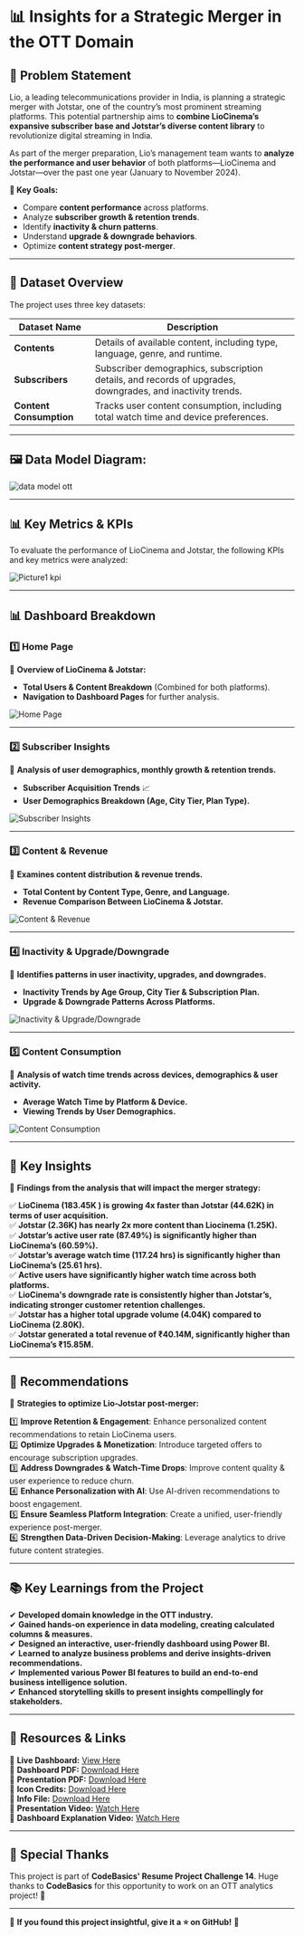 # 📊 **Insights for a Strategic Merger in the OTT Domain**  

## 📌 **Problem Statement**  
Lio, a leading telecommunications provider in India, is planning a strategic merger with Jotstar, one of the country’s most prominent streaming platforms. This potential partnership aims to **combine LioCinema’s expansive subscriber base and Jotstar’s diverse content library** to revolutionize digital streaming in India.  

As part of the merger preparation, Lio’s management team wants to **analyze the performance and user behavior** of both platforms—LioCinema and Jotstar—over the past one year (January to November 2024).  

**🎯 Key Goals:**  
- Compare **content performance** across platforms.  
- Analyze **subscriber growth & retention trends**.  
- Identify **inactivity & churn patterns**.  
- Understand **upgrade & downgrade behaviors**.  
- Optimize **content strategy post-merger**.  

---

## 📂 **Dataset Overview**  
The project uses three key datasets:  

| Dataset Name          | Description |
|----------------------|-------------|
| **Contents**         | Details of available content, including type, language, genre, and runtime. |
| **Subscribers**      | Subscriber demographics, subscription details, and records of upgrades, downgrades, and inactivity trends. |
| **Content Consumption** | Tracks user content consumption, including total watch time and device preferences. |

---

## 🖼 **Data Model Diagram:**  

![data model ott](https://github.com/user-attachments/assets/00530684-e962-44ce-9a75-b06685b0fb8e)

---

## 📊 **Key Metrics & KPIs**
To evaluate the performance of LioCinema and Jotstar, the following KPIs and key metrics were analyzed:

![Picture1 kpi](https://github.com/user-attachments/assets/d3e40a5a-ceef-43c2-b26d-ffd3d9fac5c6)

---

## 📊 **Dashboard Breakdown**  

### **1️⃣ Home Page**  
📌 **Overview of LioCinema & Jotstar:**  
- **Total Users & Content Breakdown** (Combined for both platforms).  
- **Navigation to Dashboard Pages** for further analysis.  

![Home Page](https://github.com/user-attachments/assets/4a74844a-1f6b-4aa3-911c-62611d06e211)



---

### **2️⃣ Subscriber Insights**  
📌 **Analysis of user demographics, monthly growth & retention trends.**  
- **Subscriber Acquisition Trends** 📈  
- **User Demographics Breakdown (Age, City Tier, Plan Type).**  

![Subscriber Insights](https://github.com/user-attachments/assets/9f96f7c7-a61d-4e8e-aed4-c76094ca82d0)

---

### **3️⃣ Content & Revenue**  
📌 **Examines content distribution & revenue trends.**  
- **Total Content by Content Type, Genre, and Language.**  
- **Revenue Comparison Between LioCinema & Jotstar.**  

![Content & Revenue](https://github.com/user-attachments/assets/9d9836ac-d582-4735-aad7-9469ff2e23fa)

---

### **4️⃣ Inactivity & Upgrade/Downgrade**  
📌 **Identifies patterns in user inactivity, upgrades, and downgrades.**  
- **Inactivity Trends by Age Group, City Tier & Subscription Plan.**  
- **Upgrade & Downgrade Patterns Across Platforms.**  

![Inactivity & Upgrade/Downgrade](https://github.com/user-attachments/assets/aae9847c-f8ad-4bda-bfac-cd8301e192d9)

---

### **5️⃣ Content Consumption**  
📌 **Analysis of watch time trends across devices, demographics & user activity.**  
- **Average Watch Time by Platform & Device.**  
- **Viewing Trends by User Demographics.**  
 
![Content Consumption](https://github.com/user-attachments/assets/6d5bc5be-1bdb-4144-8472-bb36e754bf0e)

---

## 🔑 **Key Insights**  
📌 **Findings from the analysis that will impact the merger strategy:**  

✅ **LioCinema (183.45K ) is growing 4x faster than Jotstar (44.62K) in terms of user acquisition.**  
✅ **Jotstar (2.36K) has nearly 2x more content than Liocinema (1.25K).**  
✅ **Jotstar’s active user rate (87.49%) is significantly higher than LioCinema’s (60.59%).**  
✅ **Jotstar’s average watch time (117.24 hrs) is significantly higher than LioCinema’s (25.61 hrs).**  
✅ **Active users have significantly higher watch time across both platforms.**  
✅ **LioCinema's downgrade rate is consistently higher than Jotstar’s, indicating stronger customer retention challenges.**  
✅ **Jotstar has a higher total upgrade volume (4.04K) compared to LioCinema (2.80K).**  
✅ **Jotstar generated a total revenue of ₹40.14M, significantly higher than LioCinema’s ₹15.85M.**  

---

## 🚀 **Recommendations**  
📌 **Strategies to optimize Lio-Jotstar post-merger:**  

1️⃣ **Improve Retention & Engagement**: Enhance personalized content recommendations to retain LioCinema users.  
2️⃣ **Optimize Upgrades & Monetization**: Introduce targeted offers to encourage subscription upgrades.  
3️⃣ **Address Downgrades & Watch-Time Drops**: Improve content quality & user experience to reduce churn.  
4️⃣ **Enhance Personalization with AI**: Use AI-driven recommendations to boost engagement.  
5️⃣ **Ensure Seamless Platform Integration**: Create a unified, user-friendly experience post-merger.  
6️⃣ **Strengthen Data-Driven Decision-Making**: Leverage analytics to drive future content strategies.  

---

## 📚 **Key Learnings from the Project**  

✔ **Developed domain knowledge in the OTT industry.**  
✔ **Gained hands-on experience in data modeling, creating calculated columns & measures.**  
✔ **Designed an interactive, user-friendly dashboard using Power BI.**  
✔ **Learned to analyze business problems and derive insights-driven recommendations.**  
✔ **Implemented various Power BI features to build an end-to-end business intelligence solution.**  
✔ **Enhanced storytelling skills to present insights compellingly for stakeholders.**  

---

## 📎 **Resources & Links**  

🔗 **Live Dashboard:** [View Here](https://app.powerbi.com/view?r=eyJrIjoiYmZhNGRhYmYtNTE0ZS00MjcyLWJjZGEtMzMzZWIzYjQwNzQwIiwidCI6ImM2ZTU0OWIzLTVmNDUtNDAzMi1hYWU5LWQ0MjQ0ZGM1YjJjNCJ9&pageName=14f798a97b633b3ab9fd)<br>
📄 **Dashboard PDF:** [Download Here](https://github.com/ashvini7823/OTT-Domain-Insights/blob/92e726a3c0301003ff02468154fb9b414a0aa39b/OTT%20resume%20project%20challenge%2014%20Dashboard.pdf) <br>
📄 **Presentation PDF:** [Download Here](https://github.com/ashvini7823/OTT-Domain-Insights/blob/4a74abb79fbb97b07e44317ccc323e3b2dc9cb68/ott%20resume%20project%20challenge%2014%20presentation.pdf) <br>
📄 **Icon Credits:** [Download Here](https://github.com/ashvini7823/OTT-Domain-Insights/blob/92e726a3c0301003ff02468154fb9b414a0aa39b/icon_credit_ott.txt) <br>
📄 **Info File:** [Download Here](https://github.com/ashvini7823/OTT-Domain-Insights/blob/92e726a3c0301003ff02468154fb9b414a0aa39b/info_ott.txt) <br>
🎥 **Presentation Video:** [Watch Here](https://youtu.be/zQpRj2SkvR0?si=gViqjMOwD_Z60GuT) <br>
🎥 **Dashboard Explanation Video:** [Watch Here](https://youtu.be/iZBFC_Hqads?si=qsOdybTEwsM5IlG_) <br>


---

## 🙌 **Special Thanks**  
This project is part of **CodeBasics' Resume Project Challenge 14**. Huge thanks to **CodeBasics** for this opportunity to work on an OTT analytics project! 🎉  

---

📢 **If you found this project insightful, give it a ⭐ on GitHub!** 🚀  
